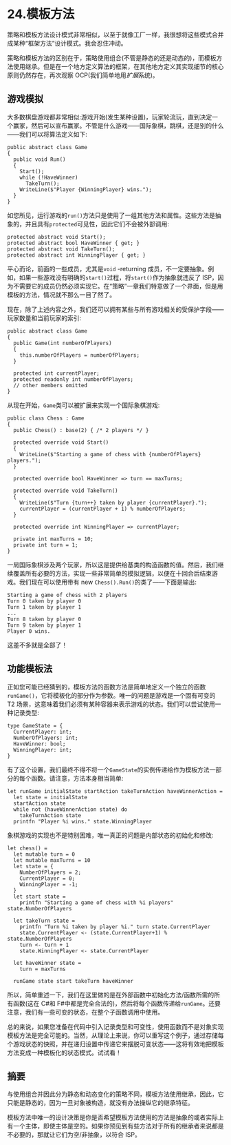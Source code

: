 # 24.模板方法

策略和模板方法设计模式非常相似，以至于就像工厂一样，我很想将这些模式合并成某种“框架方法”设计模式。我会忍住冲动。

策略和模板方法的区别在于，策略使用组合(不管是静态的还是动态的)，而模板方法使用继承。但是在一个地方定义算法的框架，在其他地方定义其实现细节的核心原则仍然存在，再次观察 OCP(我们简单地用*扩展*系统)。

## 游戏模拟

大多数棋盘游戏都非常相似:游戏开始(发生某种设置)，玩家轮流玩，直到决定一个赢家，然后可以宣布赢家。不管是什么游戏——国际象棋，跳棋，还是别的什么——我们可以将算法定义如下:

```
public abstract class Game
{
  public void Run()
  {
    Start();
    while (!HaveWinner)
      TakeTurn();
    WriteLine($"Player {WinningPlayer} wins.");
  }
}

```

如您所见，运行游戏的`run()`方法只是使用了一组其他方法和属性。这些方法是抽象的，并且具有`protected`可见性，因此它们不会被外部调用:

```
protected abstract void Start();
protected abstract bool HaveWinner { get; }
protected abstract void TakeTurn();
protected abstract int WinningPlayer { get; }

```

平心而论，前面的一些成员，尤其是`void` -returning 成员，不一定要抽象。例如，如果一些游戏没有明确的`start()`过程，将`start()`作为抽象就违反了 ISP，因为不需要它的成员仍然必须实现它。在“策略”一章我们特意做了一个界面，但是用模板的方法，情况就不那么一目了然了。

现在，除了上述内容之外，我们还可以拥有某些与所有游戏相关的受保护字段——玩家数量和当前玩家的索引:

```
public abstract class Game
{
  public Game(int numberOfPlayers)
  {
    this.numberOfPlayers = numberOfPlayers;
  }

  protected int currentPlayer;
  protected readonly int numberOfPlayers;
  // other members omitted
}

```

从现在开始，`Game`类可以被扩展来实现一个国际象棋游戏:

```
public class Chess : Game
{
  public Chess() : base(2) { /* 2 players */ }

  protected override void Start()
  {
    WriteLine($"Starting a game of chess with {numberOfPlayers} players.");
  }

  protected override bool HaveWinner => turn == maxTurns;

  protected override void TakeTurn()
  {
    WriteLine($"Turn {turn++} taken by player {currentPlayer}.");
    currentPlayer = (currentPlayer + 1) % numberOfPlayers;
  }

  protected override int WinningPlayer => currentPlayer;

  private int maxTurns = 10;
  private int turn = 1;
}

```

一局国际象棋涉及两个玩家，所以这是提供给基类的构造函数的值。然后，我们继续覆盖所有必要的方法，实现一些非常简单的模拟逻辑，以便在十回合后结束游戏。我们现在可以使用带有 new `Chess().Run()`的类了——下面是输出:

```
Starting a game of chess with 2 players
Turn 0 taken by player 0
Turn 1 taken by player 1
...
Turn 8 taken by player 0
Turn 9 taken by player 1
Player 0 wins.

```

这差不多就是全部了！

## 功能模板法

正如您可能已经猜到的，模板方法的函数方法是简单地定义一个独立的函数`runGame()`，它将模板化的部分作为参数。唯一的问题是游戏是一个固有可变的 T2 场景，这意味着我们必须有某种容器来表示游戏的状态。我们可以尝试使用一种记录类型:

```
type GameState = {
  CurrentPlayer: int;
  NumberOfPlayers: int;
  HaveWinner: bool;
  WinningPlayer: int;
}

```

有了这个设置，我们最终不得不将一个`GameState`的实例传递给作为模板方法一部分的每个函数。请注意，方法本身相当简单:

```
let runGame initialState startAction takeTurnAction haveWinnerAction =
  let state = initialState
  startAction state
  while not (haveWinnerAction state) do
    takeTurnAction state
  printfn "Player %i wins." state.WinningPlayer

```

象棋游戏的实现也不是特别困难，唯一真正的问题是内部状态的初始化和修改:

```
let chess() =
  let mutable turn = 0
  let mutable maxTurns = 10
  let state = {
    NumberOfPlayers = 2;
    CurrentPlayer = 0;
    WinningPlayer = -1;
  }
  let start state =
    printfn "Starting a game of chess with %i players" state.NumberOfPlayers

  let takeTurn state =
    printfn "Turn %i taken by player %i." turn state.CurrentPlayer
    state.CurrentPlayer <- (state.CurrentPlayer+1) % state.NumberOfPlayers
    turn <- turn + 1
    state.WinningPlayer <- state.CurrentPlayer

  let haveWinner state =
    turn = maxTurns

  runGame state start takeTurn haveWinner

```

所以，简单重述一下，我们在这里做的是在外部函数中初始化方法/函数所需的所有函数(这在 C#和 F#中都是完全合法的)，然后将每个函数传递给`runGame`。还要注意，我们有一些可变的状态，在整个子函数调用中使用。

总的来说，如果您准备在代码中引入记录类型和可变性，使用函数而不是对象实现模板方法是完全可能的。当然，从理论上来说，你可以重写这个例子，通过存储每个游戏状态的快照，并在递归设置中传递它来摆脱可变状态——这将有效地把模板方法变成一种模板化的状态模式。试试看！

## 摘要

与使用组合并因此分为静态和动态变化的策略不同，模板方法使用继承，因此，它只能是静态的，因为一旦对象被构造，就没有办法操纵它的继承特征。

模板方法中唯一的设计决策是你是否希望模板方法使用的方法是抽象的或者实际上有一个主体，即使主体是空的。如果你预见到有些方法对于所有的继承者来说都是不必要的，那就让它们为空/非抽象，以符合 ISP。